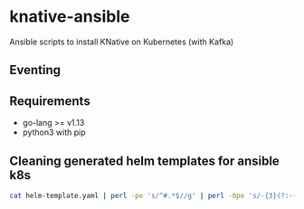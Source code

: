 # knative-ansible
Ansible scripts to install KNative on Kubernetes (with Kafka)

## Eventing


## Requirements

- go-lang >= v1.13
- python3 with pip



## Cleaning generated helm templates for ansible k8s

```bash
cat helm-template.yaml | perl -pe 's/^#.*$//g' | perl -0pe 's/-{3}(?:-{3}|[\n\s]*)*-{3}/---/g' | perl -0pe 's/-{3}[\n\s]*$//g' > cleaned-template.yaml
```
